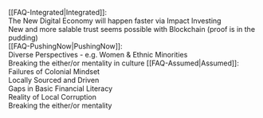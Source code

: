[[FAQ-Integrated|Integrated]]:  
The New Digital Economy will happen faster via Impact Investing  
New and more salable trust seems possible with Blockchain (proof is in the pudding)    
[[FAQ-PushingNow|PushingNow]]:   
Diverse Perspectives  - e.g. Women & Ethnic Minorities  
Breaking the either/or mentality in culture
[[FAQ-Assumed|Assumed]]:  
Failures of Colonial Mindset  
Locally Sourced and Driven  
Gaps in Basic Financial Literacy  
Reality of Local Corruption  
Breaking the either/or mentality


